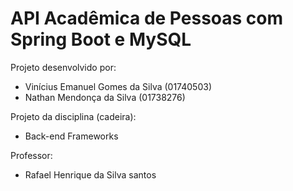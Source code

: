 # API Acadêmica de Pessoas com Spring Boot e MySQL

Projeto desenvolvido por:

- Vinícius Emanuel Gomes da Silva   (01740503)
- Nathan Mendonça da Silva          (01738276)

Projeto da disciplina (cadeira):

- Back-end Frameworks

Professor:

- Rafael Henrique da Silva santos
